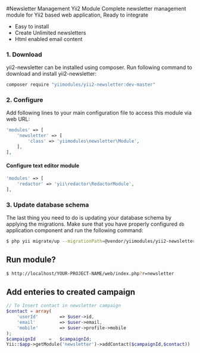 #Newsletter Management Yii2 Module
Complete newsletter management module for Yii2 based web application, Ready to integrate

* Easy to install
* Create Unlimited newsletters
* Html enabled email content

### 1. Download

yii2-newsletter can be installed using composer. Run following command to download and
install yii2-newsletter:

```bash
composer require "yiimodules/yii2-newsletter:dev-master"
```

### 2. Configure

Add following lines to your main configuration file to access this module via web URL:

```php
'modules' => [
	'newsletter' => [
		'class' => 'yiimodules\newsletter\Module',
	],
],
```

#### Configure text editor module

```php
'modules' => [
	'redactor' => 'yii\redactor\RedactorModule',
],
```


### 3. Update database schema

The last thing you need to do is updating your database schema by applying the
migrations. Make sure that you have properly configured `db` application component
and run the following command:

```bash
$ php yii migrate/up --migrationPath=@vendor/yiimodules/yii2-newsletter/migrations
```

## Run module?

```bash
$ http://localhost/YOUR-PROJECT-NAME/web/index.php?r=newsletter
```

## Add enteries to created campaign

```php
// To Insert contact in newsletter campaign
$contact = array(
	'userId'		=> $user->id,
	'email'			=> $user->email,
	'mobile'		=> $user->profile->mobile
);
$campaignId 	= 	$campaignId;
Yii::$app->getModule('newsletter')->addContact($campaignId,$contact))
```
